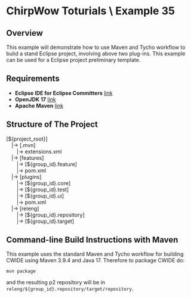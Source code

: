 # ChirpWow Toturials \ Example 35

## Overview
This example will demonstrate how to use Maven and Tycho workflow to bulid a stand Eclipse project, involving above two plug-ins.
This example can be used for a Eclipse project preliminary template.

## Requirements
* **Eclipse IDE for Eclipse Committers** [link](https://www.eclipse.org/downloads/)
* **OpenJDK 17** [link](https://adoptium.net/)
* **Apache Maven** [link](https://maven.apache.org/)

## Structure of The Project
<p>[${project_root}]<br />
&emsp;|-> [.mvn]<br />
&emsp;&emsp;|-> extensions.xml<br />
&emsp;|-> [features]<br />
&emsp;&emsp;|-> [${group_id}.feature]<br />
&emsp;&emsp;|-> pom.xml<br />
&emsp;|-> [plugins]<br />
&emsp;&emsp;|-> [${group_id}.core]<br />
&emsp;&emsp;|-> [${group_id}.test]<br />
&emsp;&emsp;|-> [${group_id}.ui]<br />
&emsp;&emsp;|-> pom.xml<br />
&emsp;|-> [releng]<br />
&emsp;&emsp;|-> [${group_id}.repository]<br />
&emsp;&emsp;|-> [${group_id}.target]</p>

## Command-line Build Instructions with Maven

This example uses the standard Maven and Tycho workflow for building CWIDE using Maven 3.9.4 and Java 17.
Therefore to package CWIDE do:
```
mvn package
```
and the resulting p2 repository will be in `releng/${group_id}.repository/target/repository`.
